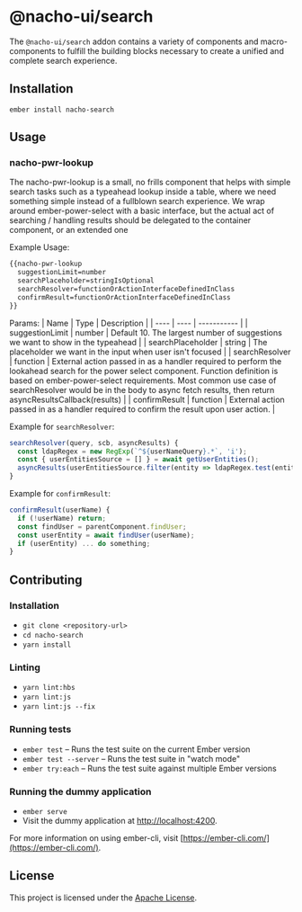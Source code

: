 @nacho-ui/search
==============================================================================

The `@nacho-ui/search` addon contains a variety of components and macro-components to fulfill the building blocks necessary
to create a unified and complete search experience.


Installation
------------------------------------------------------------------------------

```
ember install nacho-search
```


Usage
------------------------------------------------------------------------------

### nacho-pwr-lookup
The nacho-pwr-lookup is a small, no frills component that helps with simple search tasks such as a typeahead
lookup inside a table, where we need something simple instead of a fullblown search experience. We wrap around
ember-power-select with a basic interface, but the actual act of searching / handling results should be delegated
to the container component, or an extended one

Example Usage:
```html
{{nacho-pwr-lookup
  suggestionLimit=number
  searchPlaceholder=stringIsOptional
  searchResolver=functionOrActionInterfaceDefinedInClass
  confirmResult=functionOrActionInterfaceDefinedInClass
}}
```

Params:
| Name | Type | Description |
| ---- | ---- | ----------- |
| suggestionLimit | number | Default 10. The largest number of suggestions we want to show in the typeahead |
| searchPlaceholder | string | The placeholder we want in the input when user isn't focused |
| searchResolver | function | External action passed in as a handler required to perform the lookahead search for the power select component. Function definition is based on ember-power-select requirements. Most common use case of searchResolver would be in the body to async fetch results, then return asyncResultsCallback(results) |
| confirmResult | function | External action passed in as a handler required to confirm the result upon user action. |

Example for `searchResolver`:
```javascript
searchResolver(query, scb, asyncResults) {
  const ldapRegex = new RegExp(`^${userNameQuery}.*`, 'i');
  const { userEntitiesSource = [] } = await getUserEntities();
  asyncResults(userEntitiesSource.filter(entity => ldapRegex.test(entity)));
}
```

Example for `confirmResult`:
```javascript
confirmResult(userName) {
  if (!userName) return;
  const findUser = parentComponent.findUser;
  const userEntity = await findUser(userName);
  if (userEntity) ... do something;
}
```


Contributing
------------------------------------------------------------------------------

### Installation

* `git clone <repository-url>`
* `cd nacho-search`
* `yarn install`

### Linting

* `yarn lint:hbs`
* `yarn lint:js`
* `yarn lint:js --fix`

### Running tests

* `ember test` – Runs the test suite on the current Ember version
* `ember test --server` – Runs the test suite in "watch mode"
* `ember try:each` – Runs the test suite against multiple Ember versions

### Running the dummy application

* `ember serve`
* Visit the dummy application at [http://localhost:4200](http://localhost:4200).

For more information on using ember-cli, visit [https://ember-cli.com/](https://ember-cli.com/).

License
------------------------------------------------------------------------------

This project is licensed under the [Apache License](LICENSE.md).
